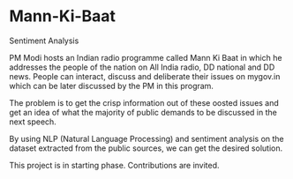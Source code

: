 # Mann-Ki-Baat
Sentiment Analysis

PM Modi hosts an Indian radio programme called Mann Ki Baat in which he addresses the people of the nation on All India radio, DD national and DD news.
People can interact, discuss and deliberate their issues on mygov.in which can be later discussed by the PM in this program.

The problem is to get the crisp information out of these oosted issues and get an idea of what the majority of public demands to be discussed in the next speech.

By using NLP (Natural Language Processing) and sentiment analysis on the dataset extracted from the public sources, we can get the desired solution.

This project is in starting phase. Contributions are invited.
